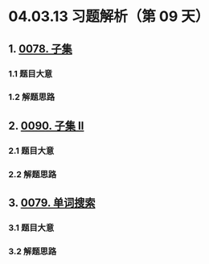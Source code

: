 # 04.03.13 习题解析（第 09 天）

## 1. [0078. 子集](https://leetcode.cn/problems/subsets/)

### 1.1 题目大意

### 1.2 解题思路

## 2. [0090. 子集 II](https://leetcode.cn/problems/subsets-ii/)

### 2.1 题目大意

### 2.2 解题思路

## 3. [0079. 单词搜索](https://leetcode.cn/problems/word-search/)

### 3.1 题目大意

### 3.2 解题思路    
